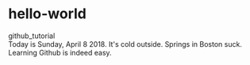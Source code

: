 # hello-world
github_tutorial  
Today is Sunday, April 8 2018. It's cold outside.  Springs in Boston suck.  
Learning Github is indeed easy.  

